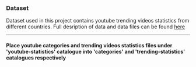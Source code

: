 ### Dataset

Dataset used in this project contains youtube trending videos statistics from different countries. Full desription of data and data files can be found [here](https://www.kaggle.com/datasnaek/youtube-new)

---

#### Place youtube categories and trending videos statistics files under 'youtube-statistics' catalogue into 'categories' and 'trending-statistics' catalogues respectively